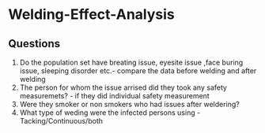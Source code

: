 # Welding-Effect-Analysis

## Questions
1. Do the population set have breating issue, eyesite issue ,face buring issue, sleeping disorder etc.- compare the data before welding and after welding
2. The person for whom the issue arrised did they took any safety measuremets? - if they did individual safety measurement
3. Were they smoker or non smokers who had issues after weldering?
4. What type of weding were the infected persons using - Tacking/Continuous/both
